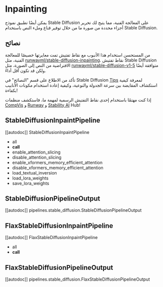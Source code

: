 # Inpainting

يمكن أيضًا تطبيق نموذج Stable Diffusion على المعالجة الفنية، مما يتيح لك تحرير أجزاء محددة من صورة ما من خلال توفير قناع وملء النص باستخدام Stable Diffusion.

## نصائح

من المستحسن استخدام هذا الأنبوب مع نقاط تفتيش تمت معايرتها خصيصًا للمعالجة الفنية، مثل [runwayml/stable-diffusion-inpainting](https://huggingface.co/runwayml/stable-diffusion-inpainting). نقاط تفتيش Stable Diffusion الافتراضية من النص إلى الصورة، مثل [runwayml/stable-diffusion-v1-5](https://huggingface.co/runwayml/stable-diffusion-v1-5) متوافقة أيضًا ولكن قد تكون أقل أداءً.

<Tip>

تأكد من الاطلاع على قسم "النصائح" في Stable Diffusion [Tips](overview#tips) لمعرفة كيفية استكشاف المقايضة بين سرعة الجدولة والنوعية، وكيفية إعادة استخدام مكونات الأنابيب بكفاءة!

إذا كنت مهتمًا باستخدام إحدى نقاط التفتيش الرسمية لمهمة ما، فاستكشف منظمات [CompVis](https://huggingface.co/CompVis) و [Runway](https://huggingface.co/runwayml) و [Stability AI](https://huggingface.co/stabilityai) Hub!

</Tip>

## StableDiffusionInpaintPipeline

[[autodoc]] StableDiffusionInpaintPipeline

- all
- __call__
- enable_attention_slicing
- disable_attention_slicing
- enable_xformers_memory_efficient_attention
- disable_xformers_memory_efficient_attention
- load_textual_inversion
- load_lora_weights
- save_lora_weights

## StableDiffusionPipelineOutput

[[autodoc]] pipelines.stable_diffusion.StableDiffusionPipelineOutput

## FlaxStableDiffusionInpaintPipeline

[[autodoc]] FlaxStableDiffusionInpaintPipeline

- all
- __call__

## FlaxStableDiffusionPipelineOutput

[[autodoc]] pipelines.stable_diffusion.FlaxStableDiffusionPipelineOutput